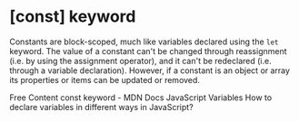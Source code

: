 # [const] keyword

Constants are block-scoped, much like variables declared using the `let` keyword. The value of a constant can't be changed through reassignment (i.e. by using the assignment operator), and it can't be redeclared (i.e. through a variable declaration). However, if a constant is an object or array its properties or items can be updated or removed.

<ResourceGroupTitle>Free Content</ResourceGroupTitle>
<BadgeLink colorScheme='yellow' badgeText='Read' href='https://developer.mozilla.org/en-US/docs/Web/JavaScript/Reference/Statements/const'>const keyword - MDN Docs</BadgeLink>
<BadgeLink colorScheme='yellow' badgeText='Read' href='https://javascript.info/variables'>JavaScript Variables</BadgeLink>
<BadgeLink colorScheme='yellow' badgeText='Read' href='https://www.geeksforgeeks.org/how-to-declare-variables-in-different-ways-in-javascript/'>How to declare variables in different ways in JavaScript?</BadgeLink>

